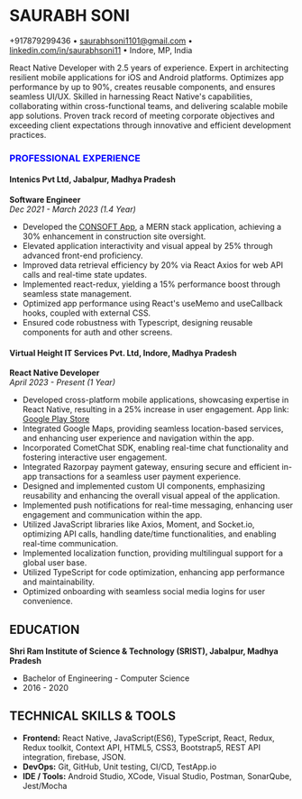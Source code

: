 # SAURABH SONI
+917879299436 • saurabhsoni1101@gmail.com • [linkedin.com/in/saurabhsoni11](https://www.linkedin.com/in/saurabhsoni11) • Indore, MP, India

React Native Developer with 2.5 years of experience. Expert in architecting resilient mobile applications for iOS and Android platforms. Optimizes app performance by up to 90%, creates reusable components, and ensures seamless UI/UX. Skilled in harnessing React Native's capabilities, collaborating within cross-functional teams, and delivering scalable mobile app solutions. Proven track record of meeting corporate objectives and exceeding client expectations through innovative and efficient development practices.

### <font color="blue">PROFESSIONAL EXPERIENCE</font>

#### Intenics Pvt Ltd, Jabalpur, Madhya Pradesh
**Software Engineer**  
*Dec 2021 - March 2023 (1.4 Year)*
- Developed the [CONSOFT App](https://play.google.com/store/apps/details?id=com.consoftapp), a MERN stack application, achieving a 30% enhancement in construction site oversight.
- Elevated application interactivity and visual appeal by 25% through advanced front-end proficiency.
- Improved data retrieval efficiency by 20% via React Axios for web API calls and real-time state updates.
- Implemented react-redux, yielding a 15% performance boost through seamless state management.
- Optimized app performance using React's useMemo and useCallback hooks, coupled with external CSS.
- Ensured code robustness with Typescript, designing reusable components for auth and other screens.

#### Virtual Height IT Services Pvt. Ltd, Indore, Madhya Pradesh
**React Native Developer**  
*April 2023 - Present (1 Year)*
- Developed cross-platform mobile applications, showcasing expertise in React Native, resulting in a 25% increase in user engagement. App link: [Google Play Store](https://play.google.com/store/apps/details?id=com.connplexfranchise)
- Integrated Google Maps, providing seamless location-based services, and enhancing user experience and navigation within the app.
- Incorporated CometChat SDK, enabling real-time chat functionality and fostering interactive user engagement.
- Integrated Razorpay payment gateway, ensuring secure and efficient in-app transactions for a seamless user payment experience.
- Designed and implemented custom UI components, emphasizing reusability and enhancing the overall visual appeal of the application.
- Implemented push notifications for real-time messaging, enhancing user engagement and communication within the app.
- Utilized JavaScript libraries like Axios, Moment, and Socket.io, optimizing API calls, handling date/time functionalities, and enabling real-time communication.
- Implemented localization function, providing multilingual support for a global user base.
- Utilized TypeScript for code optimization, enhancing app performance and maintainability.
- Optimized onboarding with seamless social media logins for user convenience.

## EDUCATION

**Shri Ram Institute of Science & Technology (SRIST), Jabalpur, Madhya Pradesh**
- Bachelor of Engineering - Computer Science
- 2016 - 2020

## TECHNICAL SKILLS & TOOLS

- **Frontend:** React Native, JavaScript(ES6), TypeScript, React, Redux, Redux toolkit, Context API, HTML5, CSS3, Bootstrap5, REST API integration, firebase, JSON.
- **DevOps:** Git, GitHub, Unit testing, CI/CD, TestApp.io
- **IDE / Tools:** Android Studio, XCode, Visual Studio, Postman, SonarQube, Jest/Mocha
